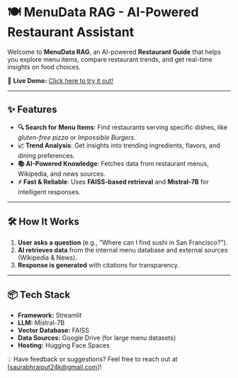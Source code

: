 # 🍽️ MenuData RAG - AI-Powered Restaurant Assistant

Welcome to **MenuData RAG**, an AI-powered **Restaurant Guide** that helps you explore menu items, compare restaurant trends, and get real-time insights on food choices. 

🚀 **Live Demo:** [Click here to try it out!](https://huggingface.co/spaces/Sau24k/menudata-RAG)

---

## ✨ Features
- **🔍 Search for Menu Items**: Find restaurants serving specific dishes, like *gluten-free pizza* or *Impossible Burgers*.
- **📈 Trend Analysis**: Get insights into trending ingredients, flavors, and dining preferences.
- **📚 AI-Powered Knowledge**: Fetches data from restaurant menus, Wikipedia, and news sources.
- **⚡ Fast & Reliable**: Uses **FAISS-based retrieval** and **Mistral-7B** for intelligent responses.

---

## 🛠️ How It Works
1. **User asks a question** (e.g., "Where can I find sushi in San Francisco?").
2. **AI retrieves data** from the internal menu database and external sources (Wikipedia & News).
3. **Response is generated** with citations for transparency.

---

## 📦 Tech Stack
- **Framework:** Streamlit
- **LLM:** Mistral-7B
- **Vector Database:** FAISS
- **Data Sources:** Google Drive (for large menu datasets)
- **Hosting:** Hugging Face Spaces


💡 Have feedback or suggestions? Feel free to reach out at [saurabhrajput24k@gmail.com]!
